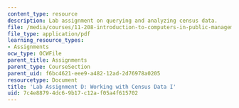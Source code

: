 ```yaml
---
content_type: resource
description: Lab assignment on querying and analyzing census data.
file: /media/courses/11-208-introduction-to-computers-in-public-management-ii-january-iap-2002/7c4e88794dc69b17c12af05a4f615702_11208labD1.pdf
file_type: application/pdf
learning_resource_types:
- Assignments
ocw_type: OCWFile
parent_title: Assignments
parent_type: CourseSection
parent_uid: f6bc4621-eee9-a482-12ad-2d76978a0205
resourcetype: Document
title: 'Lab Assignment D: Working with Census Data I'
uid: 7c4e8879-4dc6-9b17-c12a-f05a4f615702
---
```

